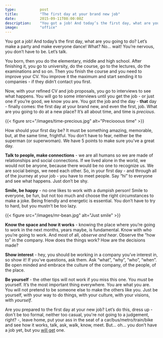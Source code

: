 ```yaml
---
type:           post
title:          "The first day at your brand new job"
date:           2015-09-11T08:00:00Z
description:    "You got a job! And today’s the first day, what are you going to do? Let’s make a party and make everyone dance! What? No… wait! You’re nervous, you don’t have to be. Let’s talk."
image:          "office"
---
```


You got a job! And today’s the first day, what are you going to do? Let’s make a party and make everyone dance! What? No… wait! You’re nervous, you don’t have to be. Let’s talk.

You born, then you do the elementary, middle and high school. After finishing it, you go to university, do the course, go to the lectures, do the examinations and so on. Then you finish the course and you need to improve your CV. You improve it the maximum and start sending it to companies - if they didn’t contact you first.

Now, with your refined CV and job proposals, you go to interviews to see what happens. You will go to some interviews until you get the job - or just one if you’re good, we know you are. You got the job and the day - **that** day - finally comes: the first day at your brand new, and even the first, job. What are you going to do at a new place? It’s all about time, and time is *precious*.

{{< figure src="/images/time-precious.jpg" alt="Preciooous time" >}}

How should your first day be? It must be something amazing, memorable, but, at the same time, frightful. You don’t have to fear, neither be the superman (or superwoman). We have 5 points to make sure you’ve a great day.

**Talk to people, make connections** - we are all humans so we are made of relationships and social connections. If we lived alone in the world, we would not be anyone, because there would be no one to recognize us. We are social beings, we need each other. So, in your first day - and through all of the journey at your job - you have to meet people. Say “hi” to everyone and see what happens. Just don’t be shy.

**Smile, be happy** - no one likes to work with a dumpish person! Smile to everyone, be fun, but not too much and choose the right circumstances to make a joke. Being friendly and energetic is essential. You don’t have to try to hard, but you mustn’t be too lazy.

{{< figure src="/images/mr-bean.jpg" alt="Just smile" >}}

**Know the space and how it works** - knowing the place where you’re going to work in the next months, years maybe, is fundamental. Know with who you’re going to work. And most of all, *observe and hear*. Observe the “how to” in the company. How does the things work? How are the decisions made?

**Show interest** - hey, you should be working in a company you’ve interest in, so show it! If you’ve questions, ask them. Ask “what”, “why”, “who”, “when”. Be open minded and embrace the culture of the company, of the people, of the place.

**Be yourself** - the other tips will not work if you miss this one. You *must* be yourself. It’s the most important thing everywhere. You are what you are. You will not pretend to be someone else to make the others like you. Just be yourself, with your way to do things, with your culture, with your visions, with *yourself*.

Are you prepared to the first day at your new job? Let’s do this, dress up - don't be too formal, neither too casual, you're not going to a judgement, right? -, leave home, put your ass in the seat of a car/bus/metro/train/bike and see how it works, talk, ask, walk, know, meet. But… oh… you don’t have a job yet, but you [will get](https://landing.jobs/talent/join) one.
